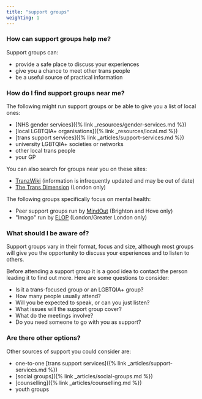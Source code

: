 ```yaml
---
title: "support groups"
weighting: 1
---
```


### How can support groups help me?

Support groups can:

*   provide a safe place to discuss your experiences
*   give you a chance to meet other trans people
*   be a useful source of practical information

### How do I find support groups near me?

The following might run support groups or be able to give you a list of local ones:

- [NHS gender services]({% link _resources/gender-services.md %})
- [local LGBTQIA+ organisations]({% link _resources/local.md %})
- [trans support services]({% link _articles/support-services.md %})
- university LGBTQIA+ societies or networks
- other local trans people
- your GP

You can also search for groups near you on these sites:

- [TranzWiki](https://www.gires.org.uk/tranzwiki/) (information is infrequently updated and may be out of date)
- [The Trans Dimension](https://transdimension.uk/) (London only)

The following groups specifically focus on mental health:

- Peer support groups run by [MindOut](https://mindout.org.uk/get-support/peer-support-groups/) (Brighton and Hove only)
- "Imago" run by [ELOP](http://elop.org/) (London/Greater London only)

### What should I be aware of?

Support groups vary in their format, focus and size, although most groups will give you the opportunity to discuss your experiences and to listen to others.

Before attending a support group it is a good idea to contact the person leading it to find out more. Here are some questions to consider:

*   Is it a trans-focused group or an LGBTQIA+ group?
*   How many people usually attend?
*   Will you be expected to speak, or can you just listen?
*   What issues will the support group cover?
*   What do the meetings involve?
*   Do you need someone to go with you as support?

### Are there other options?

Other sources of support you could consider are:

*   one-to-one [trans support services]({% link _articles/support-services.md %})
*   [social groups]({% link _articles/social-groups.md %})
*   [counselling]({% link _articles/counselling.md %})
*   youth groups